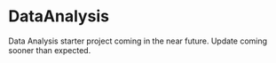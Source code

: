 # DataAnalysis
Data Analysis starter project coming in the near future.
Update coming sooner than expected.
